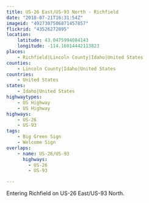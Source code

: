 ```yaml
---
title: US-26 East/US-93 North - Richfield
date: "2018-07-21T16:31:54Z"
imageid: "4927307506871457857"
flickrid: "43526272095"
location:
    latitude: 43.0475994084143
    longitude: -114.16014442113823
places:
    - Richfield|Lincoln County|Idaho|United States
counties:
    - Lincoln County|Idaho|United States
countries:
    - United States
states:
    - Idaho|United States
highwaytypes:
    - US Highway
    - US Highway
highways:
    - US-26
    - US-93
tags:
    - Big Green Sign
    - Welcome Sign
overlaps:
    - name: US-26/US-93
      highways:
        - US-26
        - US-93

---
```

Entering Richfield on US-26 East/US-93 North.